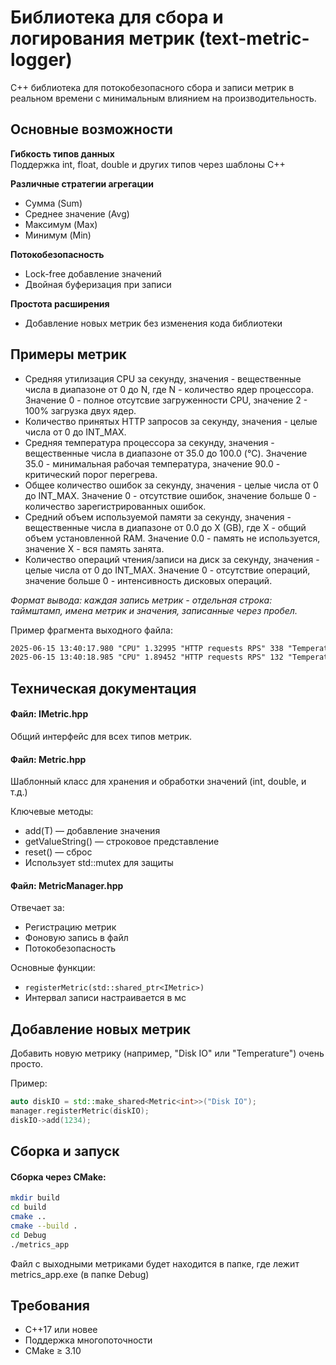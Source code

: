 # Библиотека для сбора и логирования метрик (text-metric-logger)

C++ библиотека для потокобезопасного сбора и записи метрик в реальном времени с минимальным влиянием на производительность.

## Основные возможности

**Гибкость типов данных**  
Поддержка int, float, double и других типов через шаблоны C++

**Различные стратегии агрегации**  
- Сумма (Sum)
- Среднее значение (Avg)
- Максимум (Max)
- Минимум (Min)

**Потокобезопасность**  
- Lock-free добавление значений
- Двойная буферизация при записи

**Простота расширения**  
- Добавление новых метрик без изменения кода библиотеки

## Примеры метрик

- Средняя утилизация CPU за секунду, значения - вещественные числа в диапазоне от 0 до N, где N - количество ядер процессора. Значение 0 - полное отсутсвие загруженности CPU, значение 2 - 100% загрузка двух ядер.
- Количество принятых HTTP запросов за секунду, значения - целые числа от 0 до INT_MAX.
- Средняя температура процессора за секунду, значения - вещественные числа в диапазоне от 35.0 до 100.0 (°C). Значение 35.0 - минимальная рабочая температура, значение 90.0 - критический порог перегрева.
- Общее количество ошибок за секунду, значения - целые числа от 0 до INT_MAX. Значение 0 - отсутствие ошибок, значение больше 0 - количество зарегистрированных ошибок.
- Средний объем используемой памяти за секунду, значения - вещественные числа в диапазоне от 0.0 до X (GB), где X - общий объем установленной RAM. Значение 0.0 - память не используется, значение X - вся память занята.
- Количество операций чтения/записи на диск за секунду, значения - целые числа от 0 до INT_MAX. Значение 0 - отсутствие операций, значение больше 0 - интенсивность дисковых операций.

_Формат вывода: каждая запись метрик - отдельная строка: таймштамп, имена метрик и значения, записанные через пробел._

Пример фрагмента выходного файла:
```txt
2025-06-15 13:40:17.980 "CPU" 1.32995 "HTTP requests RPS" 338 "Temperature" 53.939 "Errors" 9 "Memory Usage" 11.3031 "Disk IO" 1352
2025-06-15 13:40:18.985 "CPU" 1.89452 "HTTP requests RPS" 132 "Temperature" 46.5836 "Errors" 18 "Memory Usage" 7.09106 "Disk IO" 1453
```

## Техническая документация

#### Файл: IMetric.hpp

Общий интерфейс для всех типов метрик.

#### Файл: Metric.hpp

Шаблонный класс для хранения и обработки значений (int, double, и т.д.)

Ключевые методы:

- add(T) — добавление значения
- getValueString() — строковое представление
- reset() — сброс
- Использует std::mutex для защиты

#### Файл: MetricManager.hpp

Отвечает за:
- Регистрацию метрик
- Фоновую запись в файл
- Потокобезопасность

Основные функции:

- ```registerMetric(std::shared_ptr<IMetric>)```
- Интервал записи настраивается в мс

## Добавление новых метрик

Добавить новую метрику (например, "Disk IO" или "Temperature") очень просто.

Пример:
```c++
auto diskIO = std::make_shared<Metric<int>>("Disk IO");
manager.registerMetric(diskIO);
diskIO->add(1234);
```

## Сборка и запуск

#### Сборка через CMake:

```bash
mkdir build
cd build
cmake ..
cmake --build .
cd Debug
./metrics_app
```

Файл с выходными метриками будет находится в папке, где лежит metrics_app.exe (в папке Debug) 

## Требования
- C++17 или новее
- Поддержка многопоточности
- CMake ≥ 3.10
